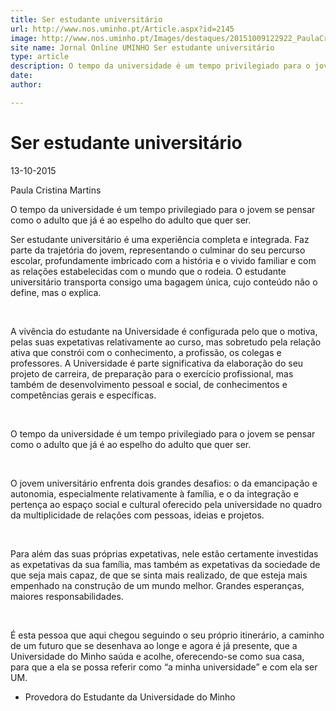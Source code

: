 ```yaml
---
title: Ser estudante universitário
url: http://www.nos.uminho.pt/Article.aspx?id=2145
image: http://www.nos.uminho.pt/Images/destaques/20151009122922_PaulaCristinaMartins.jpg
site name: Jornal Online UMINHO Ser estudante universitário
type: article
description: O tempo da universidade é um tempo privilegiado para o jovem se pensar como o adulto que já é ao espelho do adulto que quer ser.
date: 
author: 

---
```

# Ser estudante universitário


13-10-2015

Paula Cristina Martins

O tempo da universidade é um tempo privilegiado para o jovem se pensar como o adulto que já é ao espelho do adulto que quer ser.

Ser estudante universitário é uma experiência completa e integrada. Faz parte da trajetória do jovem, representando o culminar do seu percurso escolar, profundamente imbricado com a história e o vivido familiar e com as relações estabelecidas com o mundo que o rodeia. O estudante universitário transporta consigo uma bagagem única, cujo conteúdo não o define, mas o explica.

 

A vivência do estudante na Universidade é configurada pelo que o motiva, pelas suas expetativas relativamente ao curso, mas sobretudo pela relação ativa que constrói com o conhecimento, a profissão, os colegas e professores. A Universidade é parte significativa da elaboração do seu projeto de carreira, de preparação para o exercício profissional, mas também de desenvolvimento pessoal e social, de conhecimentos e competências gerais e específicas. 

 

O tempo da universidade é um tempo privilegiado para o jovem se pensar como o adulto que já é ao espelho do adulto que quer ser. 

 

O jovem universitário enfrenta dois grandes desafios: o da emancipação e autonomia, especialmente relativamente à família, e o da integração e pertença ao espaço social e cultural oferecido pela universidade no quadro da multiplicidade de relações com pessoas, ideias e projetos. 

 

Para além das suas próprias expetativas, nele estão certamente investidas as expetativas da sua família, mas também as expetativas da sociedade de que seja mais capaz, de que se sinta mais realizado, de que esteja mais empenhado na construção de um mundo melhor. Grandes esperanças, maiores responsabilidades.

 

É esta pessoa que aqui chegou seguindo o seu próprio itinerário, a caminho de um futuro que se desenhava ao longe e agora é já presente, que a Universidade do Minho saúda e acolhe, oferecendo-se como sua casa, para que a ela se possa referir como “a minha universidade” e com ela ser UM.

* Provedora do Estudante da Universidade do Minho

